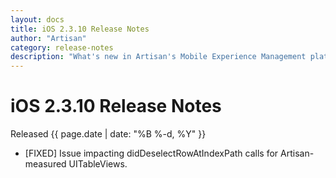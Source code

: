 ```yaml
---
layout: docs
title: iOS 2.3.10 Release Notes
author: "Artisan"
category: release-notes
description: "What's new in Artisan's Mobile Experience Management platform."
---
```

# iOS 2.3.10 Release Notes

Released {{ page.date | date: "%B %-d, %Y" }}

* [FIXED] Issue impacting didDeselectRowAtIndexPath calls for Artisan-measured UITableViews.


